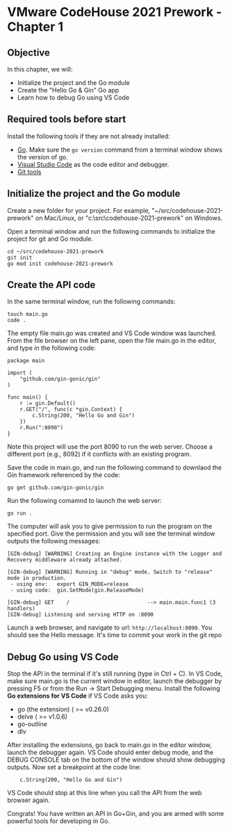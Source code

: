 # VMware CodeHouse 2021 Prework - Chapter 1
## Objective
In this chapter, we will:
- Initialize the project and the Go module
- Create the "Hello Go & Gin" Go app
- Learn how to debug Go using VS Code


## Required tools before start
Install the following tools if they are not already installed:

- [Go](https://golang.org/doc/install). Make sure the `go version` command from a terminal window shows the version of go.  
- [Visual Studio Code](https://code.visualstudio.com/) as the code editor and debugger.
- [Git tools](https://git-scm.com/downloads) 

## Initialize the project and the Go module

Create a new folder for your project. For example, "~/src/codehouse-2021-prework" on Mac/Linux, or "c:\src\codehouse-2021-prework" on Windows.

Open a terminal window and run the following commands to initialize the project for git and Go module. 

```
cd ~/src/codehouse-2021-prework
git init
go mod init codehouse-2021-prework
```

## Create the API code

In the same terminal window, run the following commands: 
```
touch main.go
code .
```
The empty file main.go was created and VS Code window was launched. From the file browser on the left pane, open the file main.go in the editor, and type in the following code:

```
package main

import (
	"github.com/gin-gonic/gin"
)

func main() {
	r := gin.Default()
	r.GET("/", func(c *gin.Context) {
		c.String(200, "Hello Go and Gin")
	})
	r.Run(":8090")
}
```
Note this project will use the port 8090 to run the web server. Choose a different port (e.g., 8092) if it conflicts with an existing program.

Save the code in main.go, and run the following command to downlaod the Gin framework referenced by the code:
```
go get github.com/gin-gonic/gin
```
Run the following comamnd to launch the web server:
```
go run .
```
The computer will ask you to give permission to run the program on the specified port. Give the permission and you will see the terminal window outputs the following messages:

```
[GIN-debug] [WARNING] Creating an Engine instance with the Logger and Recovery middleware already attached.

[GIN-debug] [WARNING] Running in "debug" mode. Switch to "release" mode in production.
 - using env:   export GIN_MODE=release
 - using code:  gin.SetMode(gin.ReleaseMode)

[GIN-debug] GET    /                         --> main.main.func1 (3 handlers)
[GIN-debug] Listening and serving HTTP on :8090
```
Launch a web browser, and navigate to url: `http://localhost:8090`. You should see the Hello message. It's time to commit your work in the git repo

## Debug Go using VS Code

Stop the API in the terminal if it's still running (type in Ctrl + C). In VS Code, make sure main.go is the current window in editor, launch the debugger by pressing F5 or from the Run -> Start Debugging menu. Install the following **Go extensions for VS Code** if VS Code asks you:

- go (the extension) ( >= v0.26.0)
- delve ( >= v1.0.6)
- go-outline
- dlv


After installing the extensions, go back to main.go in the editor window, launch the debugger again. VS Code should enter debug mode, and the DEBUG CONSOLE tab on the bottom of the window should show debugging outputs. Now set a breakpoint at the code line:

		c.String(200, "Hello Go and Gin")

VS Code should stop at this line when you call the API from the web browser again.


Congrats! You have written an API in Go+Gin, and you are armed with some powerful tools for developing in Go.

